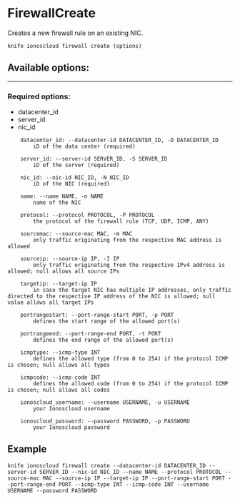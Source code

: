 # FirewallCreate

Creates a new firewall rule on an existing NIC.

    knife ionoscloud firewall create (options)


## Available options:
---

### Required options:
* datacenter_id
* server_id
* nic_id

```
    datacenter_id: --datacenter-id DATACENTER_ID, -D DATACENTER_ID
        iD of the data center (required)

    server_id: --server-id SERVER_ID, -S SERVER_ID
        iD of the server (required)

    nic_id: --nic-id NIC_ID, -N NIC_ID
        iD of the NIC (required)

    name: --name NAME, -n NAME
        name of the NIC

    protocol: --protocol PROTOCOL, -P PROTOCOL
        the protocol of the firewall rule (TCP, UDP, ICMP, ANY)

    sourcemac: --source-mac MAC, -m MAC
        only traffic originating from the respective MAC address is allowed

    sourceip: --source-ip IP, -I IP
        only traffic originating from the respective IPv4 address is allowed; null allows all source IPs

    targetip: --target-ip IP
        in case the target NIC has multiple IP addresses, only traffic directed to the respective IP address of the NIC is allowed; null value allows all target IPs

    portrangestart: --port-range-start PORT, -p PORT
        defines the start range of the allowed port(s)

    portrangeend: --port-range-end PORT, -t PORT
        defines the end range of the allowed port(s)

    icmptype: --icmp-type INT
        defines the allowed type (from 0 to 254) if the protocol ICMP is chosen; null allows all types

    icmpcode: --icmp-code INT
        defines the allowed code (from 0 to 254) if the protocol ICMP is chosen; null allows all codes

    ionoscloud_username: --username USERNAME, -u USERNAME
        your Ionoscloud username

    ionoscloud_password: --password PASSWORD, -p PASSWORD
        your Ionoscloud password

```

## Example

    knife ionoscloud firewall create --datacenter-id DATACENTER_ID --server-id SERVER_ID --nic-id NIC_ID --name NAME --protocol PROTOCOL --source-mac MAC --source-ip IP --target-ip IP --port-range-start PORT --port-range-end PORT --icmp-type INT --icmp-code INT --username USERNAME --password PASSWORD
